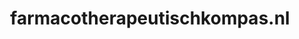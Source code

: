 ---
layout: post
title:  "farmacotherapeutischkompas.nl"
internal_url:  "/dutchgov/farmacotherapeutischkompas.nl.html"
categories: dutchgov
---